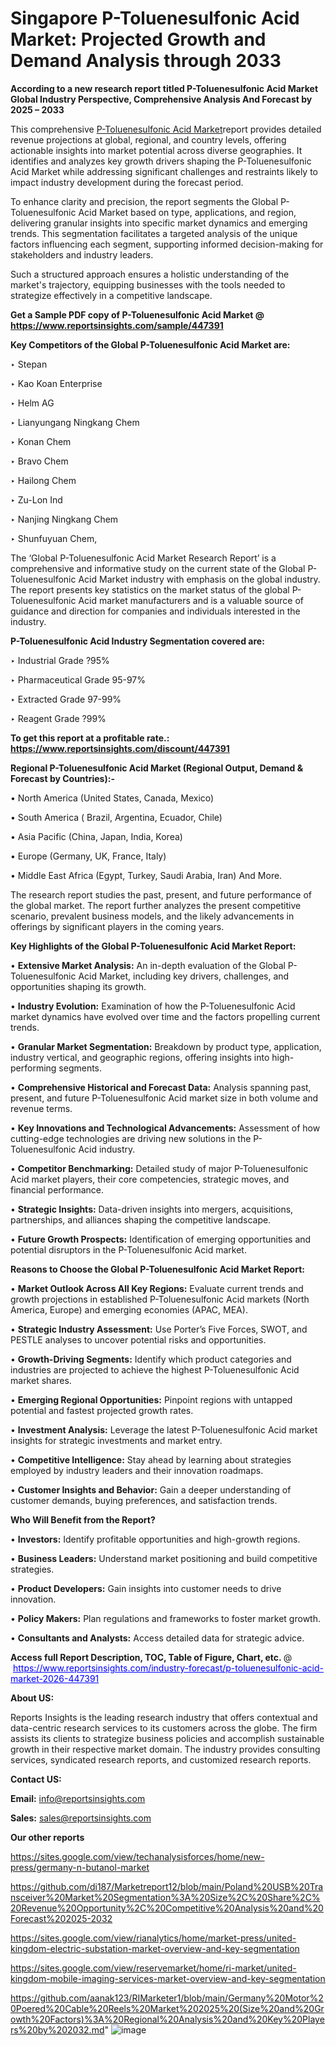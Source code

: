 # Singapore P-Toluenesulfonic Acid Market: Projected Growth and Demand Analysis through 2033

<strong>According to a new research report titled P-Toluenesulfonic Acid Market Global Industry Perspective, Comprehensive Analysis And Forecast by 2025 – 2033</strong>

This comprehensive <a href=https://www.reportsinsights.com/sample/447391>P-Toluenesulfonic Acid Market</a>report provides detailed revenue projections at global, regional, and country levels, offering actionable insights into market potential across diverse geographies. It identifies and analyzes key growth drivers shaping the P-Toluenesulfonic Acid Market while addressing significant challenges and restraints likely to impact industry development during the forecast period.

To enhance clarity and precision, the report segments the Global P-Toluenesulfonic Acid Market based on type, applications, and region, delivering granular insights into specific market dynamics and emerging trends. This segmentation facilitates a targeted analysis of the unique factors influencing each segment, supporting informed decision-making for stakeholders and industry leaders.

Such a structured approach ensures a holistic understanding of the market's trajectory, equipping businesses with the tools needed to strategize effectively in a competitive landscape.

<strong>Get a Sample PDF copy of P-Toluenesulfonic Acid Market </strong><strong>@<a href=https://www.reportsinsights.com/sample/447391 style=color:#0000ff;> https://www.reportsinsights.com/sample/447391</a></strong></font>

<strong>Key Competitors of the Global P-Toluenesulfonic Acid Market are:</strong>

‣ Stepan

‣ Kao Koan Enterprise

‣ Helm AG

‣ Lianyungang Ningkang Chem

‣ Konan Chem

‣ Bravo Chem

‣ Hailong Chem

‣ Zu-Lon Ind

‣ Nanjing Ningkang Chem

‣ Shunfuyuan Chem,

The ‘Global P-Toluenesulfonic Acid Market Research Report’ is a comprehensive and informative study on the current state of the Global P-Toluenesulfonic Acid Market industry with emphasis on the global industry. The report presents key statistics on the market status of the global P-Toluenesulfonic Acid market manufacturers and is a valuable source of guidance and direction for companies and individuals interested in the industry.

<strong>P-Toluenesulfonic Acid Industry Segmentation covered are:</strong>

‣ Industrial Grade ?95%

‣ Pharmaceutical Grade 95-97%

‣ Extracted Grade 97-99%

‣ Reagent Grade ?99%

<strong>To get this report at a profitable rate.: <a href=https://www.reportsinsights.com/discount/447391 style=color:#0000ff;>https://www.reportsinsights.com/discount/447391</a></strong></font>

<strong>Regional P-Toluenesulfonic Acid Market (Regional Output, Demand &amp; Forecast by Countries):-</strong>

• North America (United States, Canada, Mexico)

• South America ( Brazil, Argentina, Ecuador, Chile)

• Asia Pacific (China, Japan, India, Korea)

• Europe (Germany, UK, France, Italy)

• Middle East Africa (Egypt, Turkey, Saudi Arabia, Iran) And More.

The research report studies the past, present, and future performance of the global market. The report further analyzes the present competitive scenario, prevalent business models, and the likely advancements in offerings by significant players in the coming years.

<strong>Key Highlights of the Global P-Toluenesulfonic Acid Market Report:</strong>

• <strong>Extensive Market Analysis:</strong> An in-depth evaluation of the Global P-Toluenesulfonic Acid Market, including key drivers, challenges, and opportunities shaping its growth.

• <strong>Industry Evolution:</strong> Examination of how the P-Toluenesulfonic Acid market dynamics have evolved over time and the factors propelling current trends.

• <strong>Granular Market Segmentation:</strong> Breakdown by product type, application, industry vertical, and geographic regions, offering insights into high-performing segments.

• <strong>Comprehensive Historical and Forecast Data:</strong> Analysis spanning past, present, and future P-Toluenesulfonic Acid market size in both volume and revenue terms.

• <strong>Key Innovations and Technological Advancements:</strong> Assessment of how cutting-edge technologies are driving new solutions in the P-Toluenesulfonic Acid industry.

• <strong>Competitor Benchmarking:</strong> Detailed study of major P-Toluenesulfonic Acid market players, their core competencies, strategic moves, and financial performance.

• <strong>Strategic Insights:</strong> Data-driven insights into mergers, acquisitions, partnerships, and alliances shaping the competitive landscape.

• <strong>Future Growth Prospects:</strong> Identification of emerging opportunities and potential disruptors in the P-Toluenesulfonic Acid market.

<strong>Reasons to Choose the Global P-Toluenesulfonic Acid Market Report:</strong>

• <strong>Market Outlook Across All Key Regions:</strong> Evaluate current trends and growth projections in established P-Toluenesulfonic Acid markets (North America, Europe) and emerging economies (APAC, MEA).

• <strong>Strategic Industry Assessment:</strong> Use Porter’s Five Forces, SWOT, and PESTLE analyses to uncover potential risks and opportunities.

• <strong>Growth-Driving Segments:</strong> Identify which product categories and industries are projected to achieve the highest P-Toluenesulfonic Acid market shares.

• <strong>Emerging Regional Opportunities:</strong> Pinpoint regions with untapped potential and fastest projected growth rates.

• <strong>Investment Analysis:</strong> Leverage the latest P-Toluenesulfonic Acid market insights for strategic investments and market entry.

• <strong>Competitive Intelligence:</strong> Stay ahead by learning about strategies employed by industry leaders and their innovation roadmaps.

• <strong>Customer Insights and Behavior:</strong> Gain a deeper understanding of customer demands, buying preferences, and satisfaction trends.

<strong>Who Will Benefit from the Report?</strong>

• <strong>Investors:</strong> Identify profitable opportunities and high-growth regions.

• <strong>Business Leaders:</strong> Understand market positioning and build competitive strategies.

• <strong>Product Developers:</strong> Gain insights into customer needs to drive innovation.

• <strong>Policy Makers:</strong> Plan regulations and frameworks to foster market growth.

• <strong>Consultants and Analysts:</strong> Access detailed data for strategic advice.
</ul>
<strong>Access full Report Description, TOC, Table of Figure, Chart, etc. </strong>@  <a href=https://www.reportsinsights.com/industry-forecast/p-toluenesulfonic-acid-market-2026-447391 style=color:#0000ff;>https://www.reportsinsights.com/industry-forecast/p-toluenesulfonic-acid-market-2026-447391</a></font>

<strong><strong>About US</strong>:</strong>

Reports Insights is the leading research industry that offers contextual and data-centric research services to its customers across the globe. The firm assists its clients to strategize business policies and accomplish sustainable growth in their respective market domain. The industry provides consulting services, syndicated research reports, and customized research reports.

<strong>Contact US:</strong>

<p class=""""><b>Email:</b> <a href=mailto:info@reportsinsights.com>info@reportsinsights.com</a></p>
<p class=""""><b>Sales:</b> <a href=mailto:sales@reportsinsights.com>sales@reportsinsights.com</a></p>

<strong>Our other reports</strong>

<a href=https://sites.google.com/view/techanalysisforces/home/new-press/germany-n-butanol-market>https://sites.google.com/view/techanalysisforces/home/new-press/germany-n-butanol-market</a>

<a href=https://github.com/di187/Marketreport12/blob/main/Poland%20USB%20Transceiver%20Market%20Segmentation%3A%20Size%2C%20Share%2C%20Revenue%20Opportunity%2C%20Competitive%20Analysis%20and%20Forecast%202025-2032>https://github.com/di187/Marketreport12/blob/main/Poland%20USB%20Transceiver%20Market%20Segmentation%3A%20Size%2C%20Share%2C%20Revenue%20Opportunity%2C%20Competitive%20Analysis%20and%20Forecast%202025-2032</a>

<a href=https://sites.google.com/view/rianalytics/home/market-press/united-kingdom-electric-substation-market-overview-and-key-segmentation>https://sites.google.com/view/rianalytics/home/market-press/united-kingdom-electric-substation-market-overview-and-key-segmentation</a>

<a href=https://sites.google.com/view/reservemarket/home/ri-market/united-kingdom-mobile-imaging-services-market-overview-and-key-segmentation>https://sites.google.com/view/reservemarket/home/ri-market/united-kingdom-mobile-imaging-services-market-overview-and-key-segmentation</a>

<a href=https://github.com/aanak123/RIMarketer1/blob/main/Germany%20Motor%20Poered%20Cable%20Reels%20Market%202025%20(Size%20and%20Growth%20Factors)%3A%20Regional%20Analysis%20and%20Key%20Players%20by%202032.md>https://github.com/aanak123/RIMarketer1/blob/main/Germany%20Motor%20Poered%20Cable%20Reels%20Market%202025%20(Size%20and%20Growth%20Factors)%3A%20Regional%20Analysis%20and%20Key%20Players%20by%202032.md</a>"
![image](https://github.com/user-attachments/assets/8131214a-5539-4f20-ba95-8a5b1af93470)
